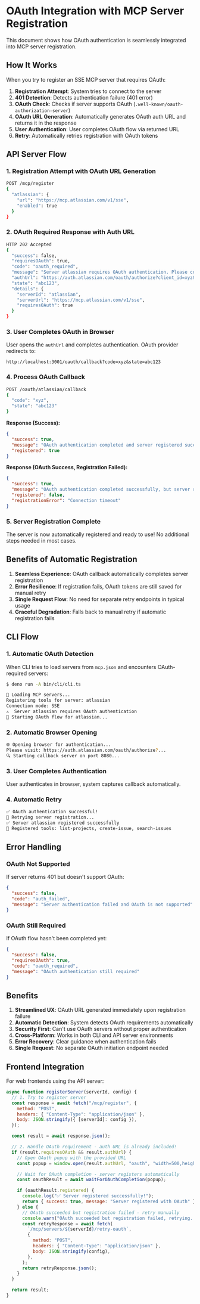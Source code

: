 # OAuth Integration with MCP Server Registration

This document shows how OAuth authentication is seamlessly integrated into MCP
server registration.

## How It Works

When you try to register an SSE MCP server that requires OAuth:

1. **Registration Attempt**: System tries to connect to the server
2. **401 Detection**: Detects authentication failure (401 error)
3. **OAuth Check**: Checks if server supports OAuth
   (`.well-known/oauth-authorization-server`)
4. **OAuth URL Generation**: Automatically generates OAuth auth URL and returns
   it in the response
5. **User Authentication**: User completes OAuth flow via returned URL
6. **Retry**: Automatically retries registration with OAuth tokens

## API Server Flow

### 1. Registration Attempt with OAuth URL Generation

```bash
POST /mcp/register
{
  "atlassian": {
    "url": "https://mcp.atlassian.com/v1/sse",
    "enabled": true
  }
}
```

### 2. OAuth Required Response with Auth URL

```bash
HTTP 202 Accepted
{
  "success": false,
  "requiresOAuth": true,
  "code": "oauth_required",
  "message": "Server atlassian requires OAuth authentication. Please complete OAuth flow first.",
  "authUrl": "https://auth.atlassian.com/oauth/authorize?client_id=xyz&redirect_uri=http%3A%2F%2Flocalhost%3A3001%2Foauth%2Fcallback&response_type=code&scope=&state=abc123&code_challenge=xyz&code_challenge_method=S256",
  "state": "abc123",
  "details": {
    "serverId": "atlassian",
    "serverUrl": "https://mcp.atlassian.com/v1/sse",
    "requiresOAuth": true
  }
}
```

### 3. User Completes OAuth in Browser

User opens the `authUrl` and completes authentication. OAuth provider redirects
to:

```
http://localhost:3001/oauth/callback?code=xyz&state=abc123
```

### 4. Process OAuth Callback

```bash
POST /oauth/atlassian/callback
{
  "code": "xyz",
  "state": "abc123"
}
```

**Response (Success):**

```json
{
  "success": true,
  "message": "OAuth authentication completed and server registered successfully",
  "registered": true
}
```

**Response (OAuth Success, Registration Failed):**

```json
{
  "success": true,
  "message": "OAuth authentication completed successfully, but server registration failed. You can retry registration manually.",
  "registered": false,
  "registrationError": "Connection timeout"
}
```

### 5. Server Registration Complete

The server is now automatically registered and ready to use! No additional steps
needed in most cases.

## Benefits of Automatic Registration

1. **Seamless Experience**: OAuth callback automatically completes server
   registration
2. **Error Resilience**: If registration fails, OAuth tokens are still saved for
   manual retry
3. **Single Request Flow**: No need for separate retry endpoints in typical
   usage
4. **Graceful Degradation**: Falls back to manual retry if automatic
   registration fails

## CLI Flow

### 1. Automatic OAuth Detection

When CLI tries to load servers from `mcp.json` and encounters OAuth-required
servers:

```bash
$ deno run -A bin/cli/cli.ts

🔧 Loading MCP servers...
Registering tools for server: atlassian
Connection mode: SSE
⚠️  Server atlassian requires OAuth authentication
🔐 Starting OAuth flow for atlassian...
```

### 2. Automatic Browser Opening

```bash
🌐 Opening browser for authentication...
Please visit: https://auth.atlassian.com/oauth/authorize?...
🔍 Starting callback server on port 8080...
```

### 3. User Completes Authentication

User authenticates in browser, system captures callback automatically.

### 4. Automatic Retry

```bash
✅ OAuth authentication successful!
🔄 Retrying server registration...
✅ Server atlassian registered successfully
🔧 Registered tools: list-projects, create-issue, search-issues
```

## Error Handling

### OAuth Not Supported

If server returns 401 but doesn't support OAuth:

```json
{
  "success": false,
  "code": "auth_failed",
  "message": "Server authentication failed and OAuth is not supported"
}
```

### OAuth Still Required

If OAuth flow hasn't been completed yet:

```json
{
  "success": false,
  "requiresOAuth": true,
  "code": "oauth_required",
  "message": "OAuth authentication still required"
}
```

## Benefits

1. **Streamlined UX**: OAuth URL generated immediately upon registration failure
2. **Automatic Detection**: System detects OAuth requirements automatically
3. **Security First**: Can't use OAuth servers without proper authentication
4. **Cross-Platform**: Works in both CLI and API server environments
5. **Error Recovery**: Clear guidance when authentication fails
6. **Single Request**: No separate OAuth initiation endpoint needed

## Frontend Integration

For web frontends using the API server:

```javascript
async function registerServer(serverId, config) {
  // 1. Try to register server
  const response = await fetch("/mcp/register", {
    method: "POST",
    headers: { "Content-Type": "application/json" },
    body: JSON.stringify({ [serverId]: config }),
  });

  const result = await response.json();

  // 2. Handle OAuth requirement - auth URL is already included!
  if (result.requiresOAuth && result.authUrl) {
    // Open OAuth popup with the provided URL
    const popup = window.open(result.authUrl, "oauth", "width=500,height=600");

    // Wait for OAuth completion - server registers automatically
    const oauthResult = await waitForOAuthCompletion(popup);

    if (oauthResult.registered) {
      console.log("✅ Server registered successfully!");
      return { success: true, message: "Server registered with OAuth" };
    } else {
      // OAuth succeeded but registration failed - retry manually
      console.warn("OAuth succeeded but registration failed, retrying...");
      const retryResponse = await fetch(
        `/mcp/servers/${serverId}/retry-oauth`,
        {
          method: "POST",
          headers: { "Content-Type": "application/json" },
          body: JSON.stringify(config),
        },
      );
      return retryResponse.json();
    }
  }

  return result;
}
```
